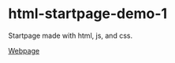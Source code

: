 # html-startpage-demo-1
Startpage made with html, js, and css.

[Webpage](https://lei-jiajie-work.github.io/html-startpage-demo-1/)
